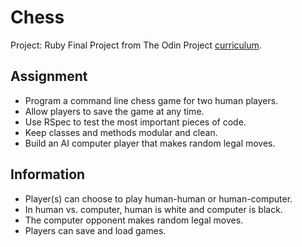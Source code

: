 # Chess

Project: Ruby Final Project from The Odin Project [curriculum](https://www.theodinproject.com/courses/ruby-programming/lessons/ruby-final-project?ref=lnav "The Odin Project").

## Assignment

* Program a command line chess game for two human players. 
* Allow players to save the game at any time.
* Use RSpec to test the most important pieces of code.
* Keep classes and methods modular and clean.
* Build an AI computer player that makes random legal moves.

## Information

* Player(s) can choose to play human-human or human-computer.
* In human vs. computer, human is white and computer is black.
* The computer opponent makes random legal moves.
* Players can save and load games.


